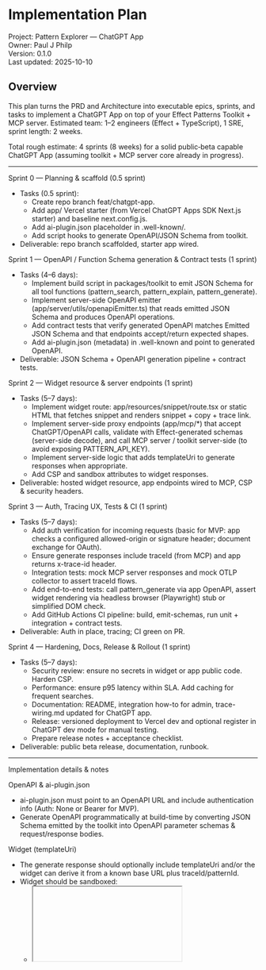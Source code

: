 # Implementation Plan
Project: Pattern Explorer — ChatGPT App  
Owner: Paul J Philp  
Version: 0.1.0  
Last updated: 2025-10-10

## Overview
This plan turns the PRD and Architecture into executable epics, sprints, and tasks to implement a ChatGPT App on top of your Effect Patterns Toolkit + MCP server. Estimated team: 1–2 engineers (Effect + TypeScript), 1 SRE, sprint length: 2 weeks.

Total rough estimate: 4 sprints (8 weeks) for a solid public‑beta capable ChatGPT App (assuming toolkit + MCP server core already in progress).

---

Sprint 0 — Planning & scaffold (0.5 sprint)
- Tasks (0.5 sprint):
  - Create repo branch feat/chatgpt-app.
  - Add app/ Vercel starter (from Vercel ChatGPT Apps SDK Next.js starter) and baseline next.config.js.
  - Add ai-plugin.json placeholder in .well-known/.
  - Add script hooks to generate OpenAPI/JSON Schema from toolkit.
- Deliverable: repo branch scaffolded, starter app wired.

Sprint 1 — OpenAPI / Function Schema generation & Contract tests (1 sprint)
- Tasks (4–6 days):
  - Implement build script in packages/toolkit to emit JSON Schema for all tool functions (pattern_search, pattern_explain, pattern_generate).
  - Implement server-side OpenAPI emitter (app/server/utils/openapiEmitter.ts) that reads emitted JSON Schema and produces OpenAPI operations.
  - Add contract tests that verify generated OpenAPI matches Emitted JSON Schema and that endpoints accept/return expected shapes.
  - Add ai-plugin.json (metadata) in .well-known and point to generated OpenAPI.
- Deliverable: JSON Schema + OpenAPI generation pipeline + contract tests.

Sprint 2 — Widget resource & server endpoints (1 sprint)
- Tasks (5–7 days):
  - Implement widget route: app/resources/snippet/route.tsx or static HTML that fetches snippet and renders snippet + copy + trace link.
  - Implement server-side proxy endpoints (app/mcp/*) that accept ChatGPT/OpenAPI calls, validate with Effect-generated schemas (server-side decode), and call MCP server / toolkit server-side (to avoid exposing PATTERN_API_KEY).
  - Implement server-side logic that adds templateUri to generate responses when appropriate.
  - Add CSP and sandbox attributes to widget responses.
- Deliverable: hosted widget resource, app endpoints wired to MCP, CSP & security headers.

Sprint 3 — Auth, Tracing UX, Tests & CI (1 sprint)
- Tasks (5–7 days):
  - Add auth verification for incoming requests (basic for MVP: app checks a configured allowed-origin or signature header; document exchange for OAuth).
  - Ensure generate responses include traceId (from MCP) and app returns x-trace-id header.
  - Integration tests: mock MCP server responses and mock OTLP collector to assert traceId flows.
  - Add end-to-end tests: call pattern_generate via app OpenAPI, assert widget rendering via headless browser (Playwright) stub or simplified DOM check.
  - Add GitHub Actions CI pipeline: build, emit-schemas, run unit + integration + contract tests.
- Deliverable: Auth in place, tracing; CI green on PR.

Sprint 4 — Hardening, Docs, Release & Rollout (1 sprint)
- Tasks (5–7 days):
  - Security review: ensure no secrets in widget or app public code. Harden CSP.
  - Performance: ensure p95 latency within SLA. Add caching for frequent searches.
  - Documentation: README, integration how-to for admin, trace-wiring.md updated for ChatGPT app.
  - Release: versioned deployment to Vercel dev and optional register in ChatGPT dev mode for manual testing.
  - Prepare release notes + acceptance checklist.
- Deliverable: public beta release, documentation, runbook.

---

Implementation details & notes

OpenAPI & ai-plugin.json
- ai-plugin.json must point to an OpenAPI URL and include authentication info (Auth: None or Bearer for MVP).
- Generate OpenAPI programmatically at build-time by converting JSON Schema emitted by the toolkit into OpenAPI parameter schemas & request/response bodies.

Widget (templateUri)
- The generate response should optionally include templateUri and/or the widget can derive it from a known base URL plus traceId/patternId.
- Widget should be sandboxed:
  - <iframe sandbox="allow-scripts allow-same-origin"> with CSP headers to prevent XSS.
  - Use postMessage to transfer snippet or the widget fetches snippet server-side via a server endpoint that verifies traceId.

Auth & tokens
- MVP: server-to-server (ChatGPT → your app) calls are authenticated by OpenAI (hosted) or via a plugin registration. For local dev, use a simple key allowed list.
- Longer term: implement OAuth token exchange for the OpenAI plugin model.

Trace linkage & UX
- Include traceId in generate response JSON and x-trace-id header.
- Widget shows traceId and a formatted link (based on user-configured OTLP provider template) to jump to the trace view.

Testing strategy
- Unit tests: toolkit and schema decoding.
- Contract tests: generated OpenAPI vs emitted JSON Schema.
- Integration tests:
  - Mock MCP server (or use local dev MCP) and mock OTLP collector.
  - Call OpenAPI endpoints and assert response shape and trace propagation.
- E2E:
  - Register plugin in ChatGPT dev mode (manual) and run sample conversation flows.

CI & deployment
- GitHub Actions:
  - ci.yml: node matrix, lint, build, emit-schemas, unit tests, integration tests.
  - on: pull_request -> run ci.yml; on: push to main -> deploy to Vercel (or trigger Vercel deploy).
- Vercel:
  - Set env vars: MCP_BASE_URL, PATTERN_API_KEY (for server-side proxy calls), OTLP_ENDPOINT, OTLP_HEADERS, SERVICE_NAME.
  - Enable automatic deploys on main.

Acceptance checklist (PR)
- [ ] ai-plugin.json correct and OpenAPI hosted.
- [ ] JSON Schema generated and used for function definitions.
- [ ] Widget accessible via templateUri and sandboxed.
- [ ] Server endpoints validate inputs using Effect schemas and call MCP server.
- [ ] Responses include traceId in body and x-trace-id header.
- [ ] Contract tests & integration tests pass in CI.
- [ ] README.md + docs/trace-wiring.md + SECURITY.md present and clear.

Deliverables (concrete file list)
- .well-known/ai-plugin.json
- /.well-known/openapi.json (auto-generated at build time)
- app/resources/snippet/route.tsx (or static HTML/React widget)
- app/mcp/* endpoints mapping OpenAPI → MCP calls
- server/utils/openapiEmitter.ts
- tests/contract/*, tests/integration/* (mock OTLP)
- CI workflows: .github/workflows/ci.yml
- README.md, docs/trace-wiring.md, SECURITY.md
- IMPLEMENTATION_REPORT.md (final deliverable summarizing implemented files, how to run locally, test commands, and known limitations)

---

AI coding-agent prompt (to implement ChatGPT App)
Use this to instruct an AI or an engineering agent to implement the ChatGPT App.

You are an expert TypeScript engineer who must implement the "Pattern Explorer" ChatGPT App. The canonical business logic and Effect schemas live in packages/toolkit (already implemented). Your tasks:

1. Build-time:
   - Run the toolkit JSON Schema emitter to generate JSON Schema files for pattern_search, pattern_explain, pattern_generate.
   - Generate an OpenAPI spec that uses emitted JSON Schema for request & response bodies and expose it at /.well-known/openapi.json.

2. Vercel app:
   - Use the Vercel ChatGPT Apps SDK Next.js starter as base.
   - Add .well-known/ai-plugin.json pointing to the hosted OpenAPI.
   - Add server endpoints (app/mcp/*) that accept OpenAPI calls, decode using Effect schemas on server-side, and forward to MCP server / call toolkit server-side.
   - Add secure server-side proxy behavior: do not embed PATTERN_API_KEY in client.
   - Implement /resources/snippet widget page. Widget must accept snippet via postMessage or fetch it server-side using a traceId+token endpoint, and render copy + trace link + module toggle.

3. Security:
   - Add CSP & sandbox attributes. Do not include secrets in client code. Implement server-side auth for incoming plugin calls (MVP: API key allowlist).

4. Tracing & UX:
   - Ensure server code returns traceId (from MCP) and sets x-trace-id header on responses.
   - Widget shows traceId and a one-click link to trace UI (format based on SERVICE_TRACE_URL env var template).

5. Tests & CI:
   - Add contract tests asserting OpenAPI matches emitted JSON Schema.
   - Add integration tests with stub MCP server & mock OTLP collector verifying trace flows.
   - Add GitHub Action to run tests and deploy to Vercel.

Deliver:
- Working code in branch feat/chatgpt-app, PR to main with IMPLEMENTATION_REPORT.md listing files, how to run, and relevant env vars.

Begin by scaffolding the Vercel starter and adding the JSON Schema → OpenAPI generator.
